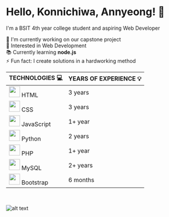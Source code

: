 # Hello, Konnichiwa, Annyeong! 👋
I'm a BSIT 4th year college student and aspiring Web Developer



🔭 I'm currently working on our capstone project
<br> 👀 Interested in Web Development
<br> 📚 Currently learning __node.js__
<br> ⚡ Fun fact: I create solutions in a hardworking method
<br>

|  __TECHNOLOGIES__ 💻  |  __YEARS OF EXPERIENCE__ 💡 |
| --- | --- |
| <a href="https://skillicons.dev"><img height="30" src="https://skillicons.dev/icons?i=html" /></a> HTML | 3 years |
| <a href="https://skillicons.dev"><img height="30" src="https://skillicons.dev/icons?i=css" /></a>  CSS | 3 years |
| <a href="https://skillicons.dev"><img height="30" src="https://skillicons.dev/icons?i=js" /></a>  JavaScript | 1+ year |
| <a href="https://skillicons.dev"><img height="30" src="https://skillicons.dev/icons?i=python" /></a>  Python | 2 years |
| <a href="https://skillicons.dev"><img height="30" src="https://skillicons.dev/icons?i=php" /></a>  PHP | 1+ year |
| <a href="https://skillicons.dev"><img height="30" src="https://skillicons.dev/icons?i=mysql" /></a>  MySQL | 2+ years |
| <a href="https://skillicons.dev"><img height="30" src="https://skillicons.dev/icons?i=bootstrap" /></a>  Bootstrap | 6 months |
<br>

![alt text](https://cdn.myanimelist.net/s/common/uploaded_files/1539652479-c3125b79f8d130a36f763f0af99b077e.jpeg)
